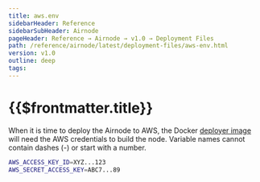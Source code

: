 ```yaml
---
title: aws.env
sidebarHeader: Reference
sidebarSubHeader: Airnode
pageHeader: Reference → Airnode → v1.0 → Deployment Files
path: /reference/airnode/latest/deployment-files/aws-env.html
version: v1.0
outline: deep
tags:
---
```


<VersionWarning/>

<PageHeader/>

<SearchHighlight/>

# {{$frontmatter.title}}

When it is time to deploy the Airnode to AWS, the Docker
[deployer image](../docker/deployer-image.md) will need the AWS credentials to
build the node. Variable names cannot contain dashes (-) or start with a number.

```bash
AWS_ACCESS_KEY_ID=XYZ...123
AWS_SECRET_ACCESS_KEY=ABC7...89
```
